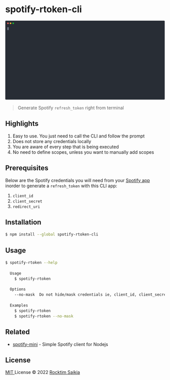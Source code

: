 # spotify-rtoken-cli

![spotify-rtoken](./spotify-rtoken.svg)

> Generate Spotify `refresh_token` right from terminal

## Highlights

1. Easy to use. You just need to call the CLI and follow the prompt
2. Does not store any credentials locally
3. You are aware of every step that is being executed
4. No need to define scopes, unless you want to manually add scopes

## Prerequisites

Below are the Spotify credentials you will need from your [ Spotify app ](https://developer.spotify.com/dashboard/applications) inorder to generate a `refresh_token` with this CLI app:

1. `client_id`
2. `client_secret`
3. `redirect_uri`

## Installation

```sh
$ npm install --global spotify-rtoken-cli
```

## Usage

```sh
$ spotify-rtoken --help

  Usage
    $ spotify-rtoken

  Options
    --no-mask  Do not hide/mask credentials ie, client_id, client_secret, code.

  Examples
    $ spotify-rtoken
    $ spotify-rtoken --no-mask
```

## Related

- [spotify-mini](https://github.com/rocktimsaikia/spotify-mini) - Simple Spotify client for Nodejs

## License

[ MIT ](./LICENSE) License © 2022 [Rocktim Saikia](https://github.com/rocktimsaikia)

